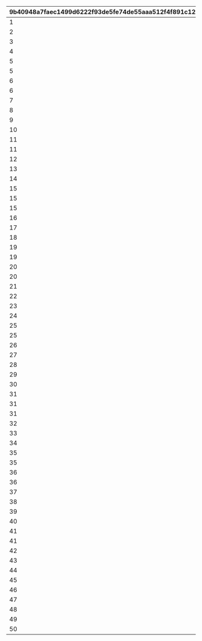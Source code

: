 |9b40948a7faec1499d6222f93de5fe74de55aaa512f4f891c124d74964a53419|092d0fa841a183e4ea8e4db3179d5ec929213b29995eaf6372ec99f8675034a9|abe55f92f6ea621a7f6201250c3a3efd8a632b85da7b4fe1310eecd0dda4cc19|74679332215ab7fed456e1841f63fa0c99bcc5bfb35c8ceab88069536c2923e3|0d2256a734080958fc52039adef1d44ba989946f4709b61f10e08b8d28856e3a|
| --- | --- | --- | --- | --- |
|1|3030100|1|0|0|
|2|3050100|1|0|0|
|3|3040100|1|0|0|
|4|3020100|1|0|0|
|5|2040100|1|0|0|
|5|2040100|2|0|0|
|6|2020100|1|0|0|
|6|2020100|2|0|0|
|7|1030100|1|0|314|
|8|4030100|1|0|0|
|9|1050100|1|0|502|
|10|4020100|1|0|0|
|11|2030100|1|0|0|
|11|2030100|2|0|0|
|12|3040100|1|10301010|0|
|13|1020100|1|0|202|
|14|1040102|1|20201010|406|
|15|1010200|1|0|105|
|15|2010200|2|0|0|
|15|2010200|3|0|0|
|16|3050200|1|0|0|
|17|3040200|1|0|0|
|18|3020200|1|0|0|
|19|2040200|1|0|0|
|19|2040200|2|0|0|
|20|2020200|1|0|0|
|20|2020200|2|0|0|
|21|1030200|1|0|315|
|22|1020200|1|0|205|
|23|1050200|1|0|509|
|24|4020200|1|0|0|
|25|2030200|1|0|0|
|25|2030200|2|0|0|
|26|4030200|1|0|0|
|27|3020200|1|10101020|0|
|28|1040200|1|20201020|408|
|29|3040200|1|10101020|0|
|30|3010200|1|10101020|0|
|31|1010300|1|0|102|
|31|2010300|2|0|0|
|31|2010300|3|0|0|
|32|3050300|1|0|0|
|33|3040300|1|0|0|
|34|3020300|1|0|0|
|35|2040300|1|0|0|
|35|2040300|2|0|0|
|36|2020300|1|0|0|
|36|2020300|2|0|0|
|37|1030300|1|0|306|
|38|1020300|1|0|206|
|39|1050300|1|0|502|
|40|4020300|1|0|0|
|41|2030300|1|0|0|
|41|2030300|2|0|0|
|42|4030300|1|0|0|
|43|3020300|1|10101030|0|
|44|1040300|1|20201030|406|
|45|3010300|1|10101050|0|
|46|3040300|1|10101050|0|
|47|3030300|1|10101050|0|
|48|3010300|1|10101050|0|
|49|3020300|1|10101050|0|
|50|1010300|1|30102050|112|